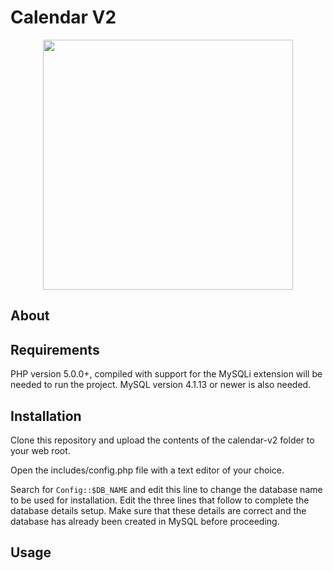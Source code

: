 # Calendar V2

<p align="center"><img src="../media/screenshot.png?raw=true" width="400" /></p>

## About

## Requirements

PHP version 5.0.0+, compiled with support for the MySQLi extension will be
needed to run the project. MySQL version 4.1.13 or newer is also needed.

## Installation

Clone this repository and upload the contents of the calendar-v2 folder to your
web root.

Open the includes/config.php file with a text editor of your choice.

Search for `Config::$DB_NAME` and edit this line to change the database name
to be used for installation. Edit the three lines that follow to complete the
database details setup. Make sure that these details are correct and the
database has already been created in MySQL before proceeding.

## Usage
